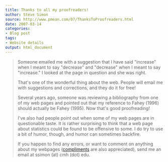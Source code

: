 ```yaml
---
title: Thanks to all my proofreaders!
author: Steve Simon
source: http://www.pmean.com/07/ThanksToProofreaders.html
date: 2007-03-14
categories:
- Blog post
tags:
- Website details
output: html_document
---
```

> Someone emailed me with a suggestion that I have said "increase"
> when I meant to say "decrease" and "decrease" when I meant to say
> "increase." I looked at the page in question and she was right.
>
> That's one of the wonderful thing about the web. People will email me
> with suggestions and corrections, and they do it for free!
>
> Several years ago, someone was reviewing a bibliography from one of my
> web pages and pointed out that my reference to Fahey (1996) should
> actually be Fahey (1995). Now that's good proofreading!
>
> I've also had people point out when some of my web pages are in
> questionable taste. It is rather surprising to think that a web page
> about statistics could be found to be offensive to some. I do try to
> use a bit of humor, though, and humor can sometimes backfire.
>
> If you happen to find any errors, or want to comment on anything about
> my webpages
> ([compliments](http://www.pmean.com/weblog2004/compliments.html)
> are also appreciated), send me an email at ssimon (at) cmh (dot) edu.
